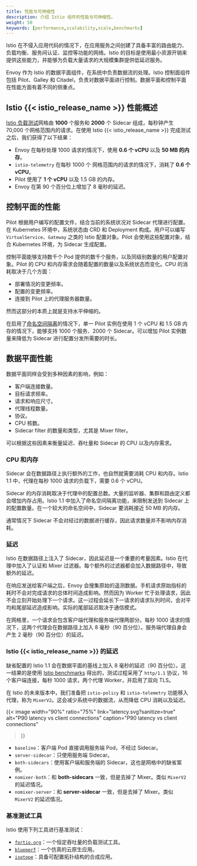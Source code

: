 ```yaml
---
title: 性能与可伸缩性
description: 介绍 Istio 组件的性能与可伸缩性。
weight: 50
keywords: [performance,scalability,scale,benchmarks]
---
```


Istio 在不侵入应用代码的情况下，在应用服务之间创建了具备丰富的路由能力、负载均衡、服务间认证、监控等功能的网络。Istio 的目标是使用最小资源开销来提供这些能力，并能够为负载大量请求的大规模集群提供低延迟服务。

Envoy 作为 Istio 的数据平面组件，在系统中负责数据流的处理。Istio 控制面组件包括 Pilot、Galley 和 Citadel，负责对数据平面进行控制。数据平面和控制平面在性能方面有着不同的侧重点。

## Istio {{< istio_release_name >}} 性能概述

[Istio 负载测试](https://github.com/istio/tools/tree/master/perf/load)网格由 **1000** 个服务和 **2000** 个 Sidecar 组成，每秒钟产生 70,000 个网格范围内的请求。在使用 Istio {{< istio_release_name >}} 完成测试之后，我们获得了以下结果：

- Envoy 在每秒处理 1000 请求的情况下，使用 **0.6 个 vCPU** 以及 **50 MB 的内存**。
- `istio-telemetry` 在每秒 1000 个 网格范围内的请求的情况下，消耗了 **0.6 个 vCPU**。
- Pilot 使用了 **1 个 vCPU** 以及 1.5 GB 的内存。
- Envoy 在第 90 个百分位上增加了 8 毫秒的延迟。

## 控制平面的性能

Pilot 根据用户编写的配置文件，结合当前的系统状况对 Sidecar 代理进行配置。在 Kubernetes 环境中，系统状态由 CRD 和 Deployment 构成。用户可以编写 `VirtualService`、`Gateway` 之类的 Istio 配置对象。Pilot 会使用这些配置对象，结合 Kubernetes 环境，为 Sidecar 生成配置。

控制平面能够支持数千个 Pod 提供的数千个服务，以及同级别数量的用户配置对象。Pilot 的 CPU 和内存需求会随着配置的数量以及系统状态而变化。CPU 的消耗取决于几个方面：

- 部署情况的变更频率。
- 配置的变更频率。
- 连接到 Pilot 上的代理服务器数量。

然而这部分的本质上就是支持水平伸缩的。

在启用了[命名空间隔离](/docs/reference/config/networking/v1alpha3/sidecar/)的情况下，单一 Pilot 实例在使用 1 个 vCPU 和 1.5 GB 内存的情况下，能够支持 1000 个服务、2000 个 Sidecar。可以增加 Pilot 实例数量来降低为 Sidecar 进行配置分发所需要的时长。

## 数据平面性能

数据平面同样会受到多种因素的影响，例如：

- 客户端连接数量。
- 目标请求频率。
- 请求和响应尺寸。
- 代理线程数量。
- 协议。
- CPU 核数。
- Sidecar filter 的数量和类型，尤其是 Mixer filter。

可以根据这些因素来衡量延迟、吞吐量和 Sidecar 的 CPU 以及内存需求。

### CPU 和内存

Sidecar 会在数据路径上执行额外的工作，也自然就需要消耗 CPU 和内存。Istio 1.1 中，代理在每秒 1000 请求的负载下，需要 0.6 个 vCPU。

Sidecar 的内存消耗取决于代理中的配置总数。大量的监听器、集群和路由定义都会增加内存占用。Istio 1.1 中加入了命名空间隔离功能，来限制发送到 Sidecar 上的配置数量。在一个较大的命名空间中，Sidecar 要消耗接近 50 MB 的内存。

通常情况下 Sidecar 不会对经过的数据进行缓存，因此请求数量并不影响内存消耗。

### 延迟

Istio 在数据路径上注入了 Sidecar，因此延迟是一个重要的考量因素。Istio 在代理中加入了认证和 Mixer 过滤器。每个额外的过滤器都会加入数据路径中，导致额外的延迟。

在响应发送给客户端之后，Envoy 会搜集原始的遥测数据。手机请求原始指标的耗时不会对完成请求的总体时间造成影响。然而因为 Worker 忙于处理请求，因此不会立刻开始处理下一个请求。这一过程会延长下一请求的请求队列时间，会对平均和尾部延迟造成影响。实际的尾部延迟取决于通信模式。

在网格里，一个请求会包含客户端代理和服务端代理两部分。每秒 1000 请求的情况下，这两个代理会在数据路径上加入 8 毫秒（90 百分位）。服务端代理自身会产生 2 毫秒（90 百分位）的延迟。

### Istio {{< istio_release_name >}} 的延迟

缺省配置的 Istio 1.1 会在数据平面的基线上加入 8 毫秒的延迟（90 百分位）。这一结果的是使用 [Istio benchmarks](https://github.com/istio/tools/tree/master/perf/benchmark) 得出的，测试过程采用了 `http/1.1` 协议，16个客户端连接，每秒 1000 请求，两个代理 Worker，并启用了双向 TLS。

在 Istio 的未来版本中，我们准备把 `istio-policy` 和 `istio-telemetry` 功能移入代理，称为 `MixerV2`。这会减少系统中的数据流，从而降低 CPU 消耗以及延迟。

{{< image width="90%" ratio="75%"
    link="latency.svg?sanitize=true"
    alt="P90 latency vs client connections"
    caption="P90 latency vs client connections"
>}}

- `baseline`：客户端 Pod 直接调用服务端 Pod，不经过 Sidecar。
- `server-sidecar`：只使用服务端 Sidecar。
- `both-sidecars`：使用客户端和服务端的 Sidecar，这也是网格中的缺省案例。
- `nomixer-both`：和 **both-sidecars** 一致，但是去掉了 Mixer。类似 `MixerV2` 的延迟情况。
- `nomixer-server`：和 **server-sidecar** 一致，但是去掉了 Mixer。类似 `MixerV2` 的延迟情况。

### 基准测试工具

Istio 使用下列工具进行基准测试：

- [`fortio.org`](https://fortio.org/)：一个恒定吞吐量的负载测试工具。
- [`blueperf`](https://github.com/blueperf/)：一个仿真的云原生应用。
- [`isotope`](https://github.com/istio/tools/tree/master/isotope)：具备可配置拓扑结构的合成应用。
